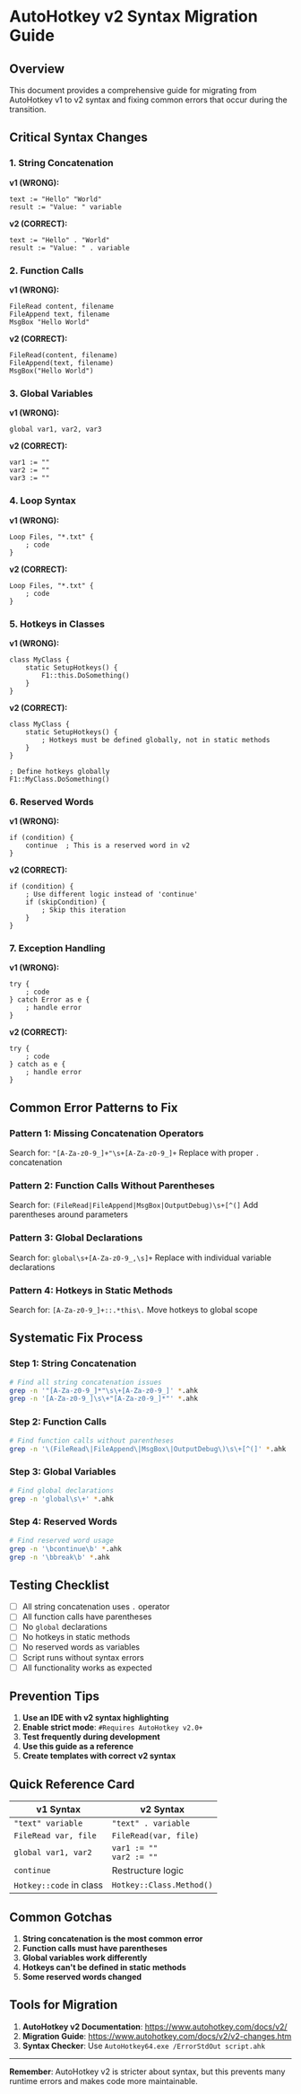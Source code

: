 # AutoHotkey v2 Syntax Migration Guide

## Overview
This document provides a comprehensive guide for migrating from AutoHotkey v1 to v2 syntax and fixing common errors that occur during the transition.

## Critical Syntax Changes

### 1. String Concatenation
**v1 (WRONG):**
```autohotkey
text := "Hello" "World"
result := "Value: " variable
```

**v2 (CORRECT):**
```autohotkey
text := "Hello" . "World"
result := "Value: " . variable
```

### 2. Function Calls
**v1 (WRONG):**
```autohotkey
FileRead content, filename
FileAppend text, filename
MsgBox "Hello World"
```

**v2 (CORRECT):**
```autohotkey
FileRead(content, filename)
FileAppend(text, filename)
MsgBox("Hello World")
```

### 3. Global Variables
**v1 (WRONG):**
```autohotkey
global var1, var2, var3
```

**v2 (CORRECT):**
```autohotkey
var1 := ""
var2 := ""
var3 := ""
```

### 4. Loop Syntax
**v1 (WRONG):**
```autohotkey
Loop Files, "*.txt" {
    ; code
}
```

**v2 (CORRECT):**
```autohotkey
Loop Files, "*.txt" {
    ; code
}
```

### 5. Hotkeys in Classes
**v1 (WRONG):**
```autohotkey
class MyClass {
    static SetupHotkeys() {
        F1::this.DoSomething()
    }
}
```

**v2 (CORRECT):**
```autohotkey
class MyClass {
    static SetupHotkeys() {
        ; Hotkeys must be defined globally, not in static methods
    }
}

; Define hotkeys globally
F1::MyClass.DoSomething()
```

### 6. Reserved Words
**v1 (WRONG):**
```autohotkey
if (condition) {
    continue  ; This is a reserved word in v2
}
```

**v2 (CORRECT):**
```autohotkey
if (condition) {
    ; Use different logic instead of 'continue'
    if (skipCondition) {
        ; Skip this iteration
    }
}
```

### 7. Exception Handling
**v1 (WRONG):**
```autohotkey
try {
    ; code
} catch Error as e {
    ; handle error
}
```

**v2 (CORRECT):**
```autohotkey
try {
    ; code
} catch as e {
    ; handle error
}
```

## Common Error Patterns to Fix

### Pattern 1: Missing Concatenation Operators
Search for: `"[A-Za-z0-9_]+"\s+[A-Za-z0-9_]+`
Replace with proper `.` concatenation

### Pattern 2: Function Calls Without Parentheses
Search for: `(FileRead|FileAppend|MsgBox|OutputDebug)\s+[^(]`
Add parentheses around parameters

### Pattern 3: Global Declarations
Search for: `global\s+[A-Za-z0-9_,\s]+`
Replace with individual variable declarations

### Pattern 4: Hotkeys in Static Methods
Search for: `[A-Za-z0-9_]+::.*this\.`
Move hotkeys to global scope

## Systematic Fix Process

### Step 1: String Concatenation
```bash
# Find all string concatenation issues
grep -n '"[A-Za-z0-9_]*"\s\+[A-Za-z0-9_]' *.ahk
grep -n '[A-Za-z0-9_]\s\+"[A-Za-z0-9_]*"' *.ahk
```

### Step 2: Function Calls
```bash
# Find function calls without parentheses
grep -n '\(FileRead\|FileAppend\|MsgBox\|OutputDebug\)\s\+[^(]' *.ahk
```

### Step 3: Global Variables
```bash
# Find global declarations
grep -n 'global\s\+' *.ahk
```

### Step 4: Reserved Words
```bash
# Find reserved word usage
grep -n '\bcontinue\b' *.ahk
grep -n '\bbreak\b' *.ahk
```

## Testing Checklist

- [ ] All string concatenation uses `.` operator
- [ ] All function calls have parentheses
- [ ] No `global` declarations
- [ ] No hotkeys in static methods
- [ ] No reserved words as variables
- [ ] Script runs without syntax errors
- [ ] All functionality works as expected

## Prevention Tips

1. **Use an IDE with v2 syntax highlighting**
2. **Enable strict mode**: `#Requires AutoHotkey v2.0+`
3. **Test frequently during development**
4. **Use this guide as a reference**
5. **Create templates with correct v2 syntax**

## Quick Reference Card

| v1 Syntax | v2 Syntax |
|-----------|-----------|
| `"text" variable` | `"text" . variable` |
| `FileRead var, file` | `FileRead(var, file)` |
| `global var1, var2` | `var1 := ""`<br>`var2 := ""` |
| `continue` | Restructure logic |
| `Hotkey::code` in class | `Hotkey::Class.Method()` |

## Common Gotchas

1. **String concatenation is the most common error**
2. **Function calls must have parentheses**
3. **Global variables work differently**
4. **Hotkeys can't be defined in static methods**
5. **Some reserved words changed**

## Tools for Migration

1. **AutoHotkey v2 Documentation**: https://www.autohotkey.com/docs/v2/
2. **Migration Guide**: https://www.autohotkey.com/docs/v2/v2-changes.htm
3. **Syntax Checker**: Use `AutoHotkey64.exe /ErrorStdOut script.ahk`

---

**Remember**: AutoHotkey v2 is stricter about syntax, but this prevents many runtime errors and makes code more maintainable.

